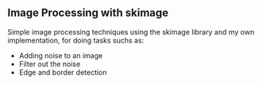 ## Image Processing with skimage

Simple image processing techniques using the skimage library and my own implementation, for doing tasks suchs as:
- Adding noise to an image
- Filter out the noise
- Edge and border detection
